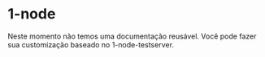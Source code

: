 # 1-node
Neste momento não temos uma documentação reusável. Você pode fazer sua
customização baseado no 1-node-testserver.